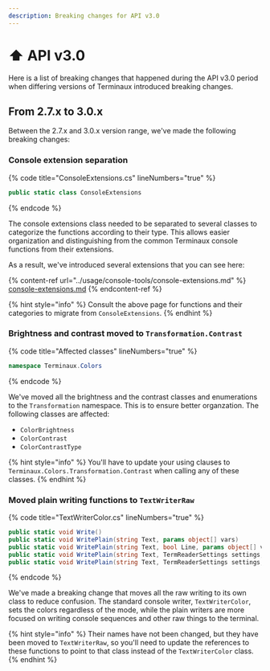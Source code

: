 ```yaml
---
description: Breaking changes for API v3.0
---
```


# ⬆ API v3.0

Here is a list of breaking changes that happened during the API v3.0 period when differing versions of Terminaux introduced breaking changes.

## From 2.7.x to 3.0.x

Between the 2.7.x and 3.0.x version range, we've made the following breaking changes:

### Console extension separation

{% code title="ConsoleExtensions.cs" lineNumbers="true" %}
```csharp
public static class ConsoleExtensions
```
{% endcode %}

The console extensions class needed to be separated to several classes to categorize the functions according to their type. This allows easier organization and distinguishing from the common Terminaux console functions from their extensions.

As a result, we've introduced several extensions that you can see here:

{% content-ref url="../usage/console-tools/console-extensions.md" %}
[console-extensions.md](../usage/console-tools/console-extensions.md)
{% endcontent-ref %}

{% hint style="info" %}
Consult the above page for functions and their categories to migrate from `ConsoleExtensions`.
{% endhint %}

### Brightness and contrast moved to `Transformation.Contrast`

{% code title="Affected classes" lineNumbers="true" %}
```csharp
namespace Terminaux.Colors
```
{% endcode %}

We've moved all the brightness and the contrast classes and enumerations to the `Transformation` namespace. This is to ensure better organzation. The following classes are affected:

* `ColorBrightness`
* `ColorContrast`
* `ColorContrastType`

{% hint style="info" %}
You'll have to update your using clauses to `Terminaux.Colors.Transformation.Contrast` when calling any of these classes.
{% endhint %}

### Moved plain writing functions to `TextWriterRaw`

{% code title="TextWriterColor.cs" lineNumbers="true" %}
```csharp
public static void Write()
public static void WritePlain(string Text, params object[] vars)
public static void WritePlain(string Text, bool Line, params object[] vars)
public static void WritePlain(string Text, TermReaderSettings settings, params object[] vars)
public static void WritePlain(string Text, TermReaderSettings settings, bool Line, params object[] vars)
```
{% endcode %}

We've made a breaking change that moves all the raw writing to its own class to reduce confusion. The standard console writer, `TextWriterColor`, sets the colors regardless of the mode, while the plain writers are more focused on writing console sequences and other raw things to the terminal.

{% hint style="info" %}
Their names have not been changed, but they have been moved to `TextWriterRaw`, so you'll need to update the references to these functions to point to that class instead of the `TextWriterColor` class.
{% endhint %}
